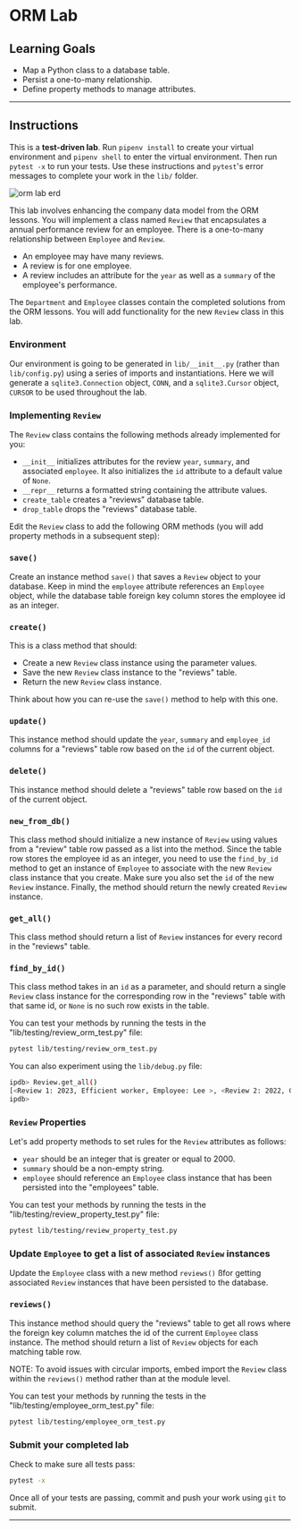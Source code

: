 # ORM Lab

## Learning Goals

- Map a Python class to a database table.
- Persist a one-to-many relationship.
- Define property methods to manage attributes.

---

## Instructions

This is a **test-driven lab**. Run `pipenv install` to create your virtual
environment and `pipenv shell` to enter the virtual environment. Then run
`pytest -x` to run your tests. Use these instructions and `pytest`'s error
messages to complete your work in the `lib/` folder.

![orm lab erd](https://curriculum-content.s3.amazonaws.com/6676/python-p3-v2-orm/orm_lab_erd.png)

This lab involves enhancing the company data model from the ORM lessons. You
will implement a class named `Review` that encapsulates a annual performance
review for an employee. There is a one-to-many relationship between `Employee`
and `Review`.

- An employee may have many reviews.
- A review is for one employee.
- A review includes an attribute for the `year` as well as a `summary` of the
  employee's performance.

The `Department` and `Employee` classes contain the completed solutions from the
ORM lessons. You will add functionality for the new `Review` class in this lab.

### **Environment**

Our environment is going to be generated in `lib/__init__.py` (rather than
`lib/config.py`) using a series of imports and instantiations. Here we will
generate a `sqlite3.Connection` object, `CONN`, and a `sqlite3.Cursor` object,
`CURSOR` to be used throughout the lab.

### Implementing `Review`

The `Review` class contains the following methods already implemented for you:

- `__init__` initializes attributes for the review `year`, `summary`, and
  associated `employee`. It also initializes the `id` attribute to a default
  value of `None`.
- `__repr__` returns a formatted string containing the attribute values.
- `create_table` creates a "reviews" database table.
- `drop_table` drops the "reviews" database table.

Edit the `Review` class to add the following ORM methods (you will add property
methods in a subsequent step):

### `save()`

Create an instance method `save()` that saves a `Review` object to your
database. Keep in mind the `employee` attribute references an `Employee` object,
while the database table foreign key column stores the employee id as an
integer.

### `create()`

This is a class method that should:

- Create a new `Review` class instance using the parameter values.
- Save the new `Review` class instance to the "reviews" table.
- Return the new `Review` class instance.

Think about how you can re-use the `save()` method to help with this one.

### `update()`

This instance method should update the `year`, `summary` and `employee_id`
columns for a "reviews" table row based on the `id` of the current object.

### `delete()`

This instance method should delete a "reviews" table row based on the `id` of
the current object.

### `new_from_db()`

This class method should initialize a new instance of `Review` using values from
a "review" table row passed as a list into the method. Since the table row
stores the employee id as an integer, you need to use the `find_by_id` method to
get an instance of `Employee` to associate with the new `Review` class instance
that you create. Make sure you also set the `id` of the new `Review` instance.
Finally, the method should return the newly created `Review` instance.

### `get_all()`

This class method should return a list of `Review` instances for every record in
the "reviews" table.

### `find_by_id()`

This class method takes in an `id` as a parameter, and should return a single
`Review` class instance for the corresponding row in the "reviews" table with
that same id, or `None` is no such row exists in the table.

You can test your methods by running the tests in the
"lib/testing/review_orm_test.py" file:

```bash
pytest lib/testing/review_orm_test.py
```

You can also experiment using the `lib/debug.py` file:

```bash
ipdb> Review.get_all()
[<Review 1: 2023, Efficient worker, Employee: Lee >, <Review 2: 2022, Good work ethic, Employee: Lee >, <Review 3: 2023, Excellent communication skills, Employee: Sasha >]
ipdb>
```

### `Review` Properties

Let's add property methods to set rules for the `Review` attributes as follows:

- `year` should be an integer that is greater or equal to 2000.
- `summary` should be a non-empty string.
- `employee` should reference an `Employee` class instance that has been
  persisted into the "employees" table.

You can test your methods by running the tests in the
"lib/testing/review_property_test.py" file:

```bash
pytest lib/testing/review_property_test.py
```

### Update `Employee` to get a list of associated `Review` instances

Update the `Employee` class with a new method `reviews()` ßfor getting
associated `Review` instances that have been persisted to the database.

### `reviews()`

This instance method should query the "reviews" table to get all rows where the
foreign key column matches the id of the current `Employee` class instance. The
method should return a list of `Review` objects for each matching table row.

NOTE: To avoid issues with circular imports, embed import the `Review` class
within the `reviews()` method rather than at the module level.

You can test your methods by running the tests in the
"lib/testing/employee_orm_test.py" file:

```bash
pytest lib/testing/employee_orm_test.py
```

### Submit your completed lab

Check to make sure all tests pass:

```bash
pytest -x
```

Once all of your tests are passing, commit and push your work using `git` to
submit.

---
